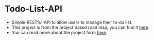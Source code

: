 # Todo-List-API
- Simple RESTful API to allow users to manage their to-do list.
- This project is from the project based road map, you can find it [here](https://roadmap.sh/backend/projects).
- You can read more about the project form [here](https://roadmap.sh/projects/todo-list-api).

